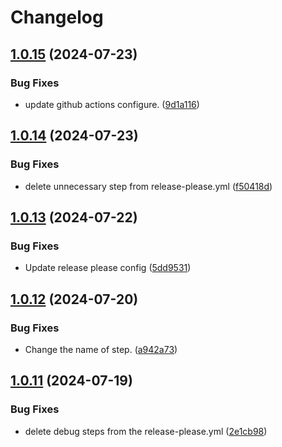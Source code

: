 # Changelog

## [1.0.15](https://github.com/ivan-poltavskiy/news-aggregator/compare/v1.0.14...v1.0.15) (2024-07-23)


### Bug Fixes

* update github actions configure. ([9d1a116](https://github.com/ivan-poltavskiy/news-aggregator/commit/9d1a11636ea23adaca3a9443f92cf39c12c872a5))

## [1.0.14](https://github.com/ivan-poltavskiy/news-aggregator/compare/v1.0.13...v1.0.14) (2024-07-23)


### Bug Fixes

* delete unnecessary step from release-please.yml ([f50418d](https://github.com/ivan-poltavskiy/news-aggregator/commit/f50418d838a6ec56acfcfc27d2d99cca40d16869))

## [1.0.13](https://github.com/ivan-poltavskiy/news-aggregator/compare/v1.0.12...v1.0.13) (2024-07-22)


### Bug Fixes

* Update release please config ([5dd9531](https://github.com/ivan-poltavskiy/news-aggregator/commit/5dd9531a2376ee85a424ce92fea1e76de669ad2e))

## [1.0.12](https://github.com/ivan-poltavskiy/news-aggregator/compare/v1.0.11...v1.0.12) (2024-07-20)


### Bug Fixes

* Change the name of step. ([a942a73](https://github.com/ivan-poltavskiy/news-aggregator/commit/a942a73959d3807e59548fc6430c95c351da6296))

## [1.0.11](https://github.com/ivan-poltavskiy/news-aggregator/compare/v1.0.10...v1.0.11) (2024-07-19)


### Bug Fixes

* delete debug steps from the release-please.yml ([2e1cb98](https://github.com/ivan-poltavskiy/news-aggregator/commit/2e1cb98f9de32eb3e6867c70b7a3a0a46dc352c1))

